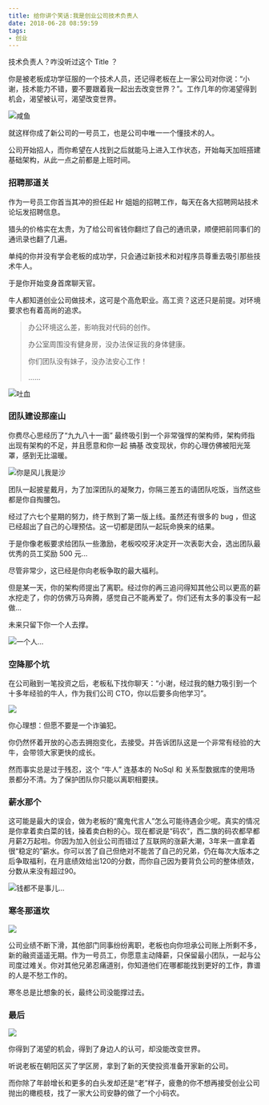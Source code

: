 ```yaml
---
title: 给你讲个笑话:我是创业公司技术负责人
date: 2018-06-28 08:59:59
tags:
- 创业
---
```


技术负责人？咋没听过这个 Title ？

你是被老板成功学征服的一个技术人员，还记得老板在上一家公司对你说：“小谢，技术能力不错，要不要跟着我一起出去改变世界？”。工作几年的你渴望得到机会，渴望被认可，渴望改变世界。

![咸鱼](https://i03picsos.sogoucdn.com/2925f58562cd77b5)

就这样你成了新公司的一号员工，也是公司中唯一一个懂技术的人。

公司开始招人，而你希望在人找到之后就能马上进入工作状态，开始每天加班搭建基础架构，从此一点之前都是上班时间。

### 招聘那道关

作为一号员工你首当其冲的担任起 Hr 姐姐的招聘工作，每天在各大招聘网站技术论坛发招聘信息。

猎头的价格实在太贵，为了给公司省钱你翻烂了自己的通讯录，顺便把前同事们的通讯录也翻了几遍。

单纯的你并没有学会老板的成功学，只会通过新技术和对程序员尊重去吸引那些技术牛人。

于是你开始变身首席聊天官。

牛人都知道创业公司做技术，这可是个高危职业。高工资？这还只是前提。对环境要求也有着高尚的追求。

>办公环境这么差，影响我对代码的创作。
>
>办公室周围没有健身房，没办法保证我的身体健康。
>
>你们团队没有妹子，没办法安心工作！  
>
>......

![吐血](https://img01.sogoucdn.com/app/a/200678/149426617460120.jpg)

### 团队建设那座山

你费尽心思经历了“九九八十一面” 最终吸引到一个非常强悍的架构师，架构师指出现有架构的不足，并且愿意和你一起 ~~搞基~~ 改变现状，你的心理仿佛被阳光笼罩，感到无比温暖。

![你是风儿我是沙](https://img03.sogoucdn.com/app/a/200678/15132568304466.gif)

团队一起披星戴月，为了加深团队的凝聚力，你隔三差五的请团队吃饭，当然这些都是你自掏腰包。

经过了六七个星期的努力，终于熬到了第一版上线。虽然还有很多的 bug ，但这已经超出了自己的心理预估。这一切都是团队一起玩命换来的结果。

于是你像老板要求给团队一些激励，老板咬咬牙决定开一次表彰大会，选出团队最优秀的员工奖励 500 元...

尽管非常少，这已经是你向老板争取的最大福利。

但是某一天，你的架构师提出了离职。经过你的再三追问得知其他公司以更高的薪水挖走了，你的仿佛万马奔腾，感觉自己不能再爱了。你们还有太多的事没有一起做…

未来只留下你一个人去撑。

![一个人...](https://img01.sogoucdn.com/app/a/200678/42f68caedd055e0b05c6bc7a4187e8e2.gif)

### 空降那个坑

在公司融到一笔投资之后，老板私下找你聊天：“小谢，经过我的魅力吸引到一个十多年经验的牛人，作为我们公司 CTO，你以后要多向他学习”。

![](https://img03.sogoucdn.com/app/a/200678/14986567295899.jpg)

你心理想：但愿不要是一个诈骗犯。

你仍然怀着开放的心态去拥抱变化，去接受。并告诉团队这是一个非常有经验的大牛，会带领大家更快的成长。

然而事实总是过于残忍，这个 “牛人” 连基本的 NoSql 和 关系型数据库的使用场景都分不清。为了保护团队你只能以离职相要挟。

### 薪水那个

这可能是最大的误会，做为老板的“魔鬼代言人”怎么可能待遇会少呢。真实的情况是你拿着卖白菜的钱，操着卖白粉的心。现在都说是“码农”，西二旗的码农都早都月薪2万起啦。你因为加入创业公司而错过了互联网的涨薪大潮，3年来一直拿着很“稳定的”薪水。你可以苦了自己但绝对不能苦了自己的兄弟，仍在每次大版本之后争取福利，在月底绩效给出120的分数，而你自己因为要背负公司的整体绩效，分数从来没有超过90。

![钱都不是事儿...](https://img01.sogoucdn.com/app/a/200678/7fadd4de8bc06b708a97f83bd463515e.jpg)

### 寒冬那道坎

![](https://i01picsos.sogoucdn.com/8a30d8cd89ee80e1)

公司业绩不断下滑，其他部门同事纷纷离职，老板也向你坦承公司账上所剩不多，新的融资遥遥无期。作为一号员工，你愿意主动降薪，只保留最小团队，一起与公司度过难关。你对其他兄弟忍痛道别，你知道他们在哪都能找到更好的工作，靠谱的人是不愁工作的。

寒冬总是比想象的长，最终公司没能撑过去。

### 最后

![](https://i04picsos.sogoucdn.com/bab817a81d0125e7)

你得到了渴望的机会，得到了身边人的认可，却没能改变世界。

听说老板在朝阳区买了学区房，拿到了新的天使投资准备开家新的公司。

而你除了年龄增长和更多的白头发却还是“老”样子，疲惫的你不想再接受创业公司抛出的橄榄枝，找了一家大公司安静的做了一个小码农。



